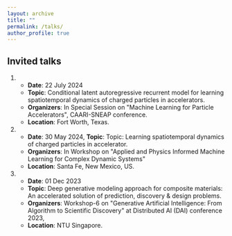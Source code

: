 ```yaml
---
layout: archive
title: ""
permalink: /talks/
author_profile: true
---
```


## Invited talks
1. * **Date**: 22 July 2024
   * **Topic**: Conditional latent autoregressive recurrent model for learning spatiotemporal dynamics of charged particles in accelerators.
   * **Organizers**: In Special Session on "Machine Learning for Particle Accelerators", CAARI-SNEAP conference.
   * **Location**: Fort Worth, Texas.
2. * **Date**: 30 May 2024, **Topic**: Topic: Learning spatiotemporal dynamics of charged particles in accelerator.
   * **Organizers**: In Workshop on "Applied and Physics Informed Machine Learning for Complex Dynamic Systems"
   * **Location**: Santa Fe, New Mexico, US.
3. * **Date**: 01 Dec 2023
   * **Topic**: Deep generative modeling approach for composite materials: An accelerated solution of prediction, discovery & design problems.
   * **Organizers**: Workshop-6 on "Generative Artificial Intelligence: From Algorithm to Scientific Discovery" at Distributed AI (DAI) conference 2023,
   * **Location**: NTU Singapore.
